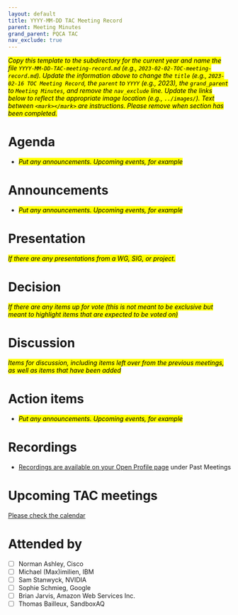 ```yaml
---
layout: default
title: YYYY-MM-DD TAC Meeting Record
parent: Meeting Minutes
grand_parent: PQCA TAC
nav_exclude: true
---
```

<mark>_Copy this template to the subdirectory for the current year and name the file `YYYY-MM-DD-TAC-meeting-record.md` (e.g., `2023-02-02-TOC-meeting-record.md`). Update the information above to change the `title` (e.g., `2023-02-16 TOC Meeting Record`, the `parent` to `YYYY` (e.g., 2023), the `grand_parent` to `Meeting Minutes`, and remove the `nav_exclude` line. Update the links below to reflect the appropriate image location (e.g., `../images/`). Text between `<mark></mark>` are instructions. Please remove when section has been completed._
</mark>

# Agenda
* <mark>_Put any announcements. Upcoming events, for example_
</mark>

# Announcements
* <mark>_Put any announcements. Upcoming events, for example_
</mark>

# Presentation
<mark>_If there are any presentations from a WG, SIG, or project._
</mark>

# Decision
<mark>_If there are any items up for vote (this is not meant to be exclusive but meant to highlight items that are expected to be voted on)_</mark>

# Discussion
<mark>_Items for discussion, including items left over from the previous meetings, as well as items that have been added_
</mark>

# Action items
* <mark>_Put any announcements. Upcoming events, for example_
</mark>

# Recordings

* [Recordings are available on your Open Profile page](https://openprofile.dev/my-meetings) under Past Meetings

# Upcoming TAC meetings

[Please check the calendar](https://pqca.org/calendar/)

# Attended by

* [ ] Norman Ashley, Cisco
* [ ] Michael (Max)imilien, IBM
* [ ] Sam Stanwyck, NVIDIA
* [ ] Sophie Schmieg, Google
* [ ] Brian Jarvis, Amazon Web Services Inc.
* [ ] Thomas Bailleux, SandboxAQ
